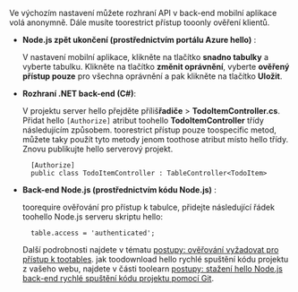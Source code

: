 
Ve výchozím nastavení můžete rozhraní API v back-end mobilní aplikace volá anonymně. Dále musíte toorestrict přístup tooonly ověření klientů.  

* **Node.js zpět ukončení (prostřednictvím portálu Azure hello)** :  

    V nastavení mobilní aplikace, klikněte na tlačítko **snadno tabulky** a vyberte tabulku. Klikněte na tlačítko **změnit oprávnění**, vyberte **ověřený přístup pouze** pro všechna oprávnění a pak klikněte na tlačítko **Uložit**.
* **Rozhraní .NET back-end (C#)**:  

    V projektu server hello přejděte příliš**řadiče** > **TodoItemController.cs**. Přidat hello `[Authorize]` atribut toohello **TodoItemController** třídy následujícím způsobem. toorestrict přístup pouze toospecific metod, můžete taky použít tyto metody jenom toothose atribut místo hello třídy. Znovu publikujte hello serverový projekt.

        [Authorize]
        public class TodoItemController : TableController<TodoItem>

* **Back-end Node.js (prostřednictvím kódu Node.js)** :  

    toorequire ověřování pro přístup k tabulce, přidejte následující řádek toohello Node.js serveru skriptu hello:

        table.access = 'authenticated';

    Další podrobnosti najdete v tématu [postupy: ověřování vyžadovat pro přístup k tootables](../articles/app-service-mobile/app-service-mobile-node-backend-how-to-use-server-sdk.md#howto-tables-auth). jak toodownload hello rychlé spuštění kódu projektu z vašeho webu, najdete v části toolearn [postupy: stažení hello Node.js back-end rychlé spuštění kódu projektu pomocí Git](../articles/app-service-mobile/app-service-mobile-node-backend-how-to-use-server-sdk.md#download-quickstart).
